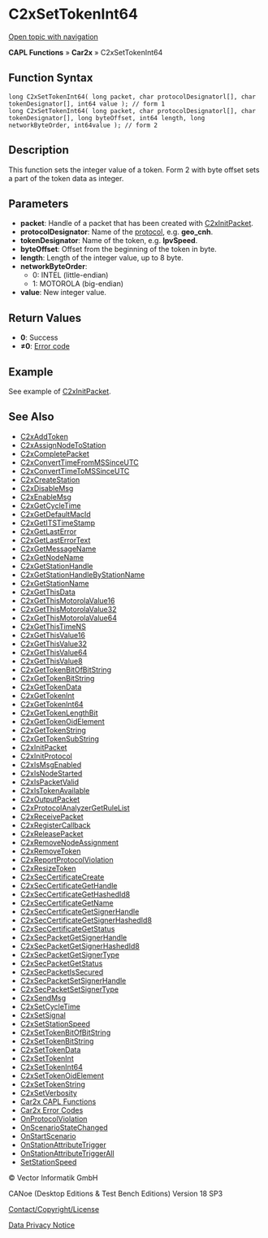# C2xSetTokenInt64

[Open topic with navigation](../../../../../CANoeDEFamily.htm#Topics/CAPLFunctions/Car2x/Functions/CAPLfunctionC2xSetTokenInt64.md)

**CAPL Functions** » **Car2x** » C2xSetTokenInt64

## Function Syntax

```plaintext
long C2xSetTokenInt64( long packet, char protocolDesignatorl[], char tokenDesignator[], int64 value ); // form 1
long C2xSetTokenInt64( long packet, char protocolDesignatorl[], char tokenDesignator[], long byteOffset, int64 length, long networkByteOrder, int64value ); // form 2
```

## Description

This function sets the integer value of a token. Form 2 with byte offset sets a part of the token data as integer.

## Parameters

- **packet**: Handle of a packet that has been created with [C2xInitPacket](CAPLfunctionC2xInitPacket.md).
- **protocolDesignator**: Name of the [protocol](../../../CANoeCANalyzer/Car2x/protocols/protocoloverviewCar2x.md), e.g. **geo_cnh**.
- **tokenDesignator**: Name of the token, e.g. **lpvSpeed**.
- **byteOffset**: Offset from the beginning of the token in byte.
- **length**: Length of the integer value, up to 8 byte.
- **networkByteOrder**:
  - 0: INTEL (little-endian)
  - 1: MOTOROLA (big-endian)
- **value**: New integer value.

## Return Values

- **0**: Success
- **≠0**: [Error code](../CAPLfunctionsCar2xErrorCodes.md)

## Example

See example of [C2xInitPacket](CAPLfunctionC2xInitPacket.md).

## See Also

- [C2xAddToken](CAPLfunctionC2xAddToken.md)
- [C2xAssignNodeToStation](CAPLfunctionC2xAssignNodeToStation.md)
- [C2xCompletePacket](CAPLfunctionC2xCompletePacket.md)
- [C2xConvertTimeFromMSSinceUTC](CAPLfunctionC2xConvertTimeFromMSSinceUTC.md)
- [C2xConvertTimeToMSSinceUTC](CAPLfunctionC2xConvertTimeToMSSinceUTC.md)
- [C2xCreateStation](CAPLfunctionC2xCreateStation.md)
- [C2xDisableMsg](CAPLfunctionC2xDisableMsg.md)
- [C2xEnableMsg](CAPLfunctionC2xEnableMsg.md)
- [C2xGetCycleTime](CAPLfunctionC2xGetCycleTime.md)
- [C2xGetDefaultMacId](CAPLfunctionC2xGetDefaultMacId.md)
- [C2xGetITSTimeStamp](CAPLfunctionC2xGetITSTimeStamp.md)
- [C2xGetLastError](CAPLfunctionC2xGetLastError.md)
- [C2xGetLastErrorText](CAPLfunctionC2xGetLastErrorText.md)
- [C2xGetMessageName](CAPLfunctionC2xGetMessageName.md)
- [C2xGetNodeName](CAPLfunctionC2xGetNodeName.md)
- [C2xGetStationHandle](CAPLfunctionC2xGetStationHandle.md)
- [C2xGetStationHandleByStationName](CAPLfunctionC2xGetStationHandleByStationName.md)
- [C2xGetStationName](CAPLfunctionC2xGetStationName.md)
- [C2xGetThisData](CAPLfunctionC2xGetThisData.md)
- [C2xGetThisMotorolaValue16](CAPLfunctionC2xGetThisMotorolaValue16.md)
- [C2xGetThisMotorolaValue32](CAPLfunctionC2xGetThisMotorolaValue32.md)
- [C2xGetThisMotorolaValue64](CAPLfunctionC2xGetThisMotorolaValue64.md)
- [C2xGetThisTimeNS](CAPLfunctionC2xGetThisTimeNS.md)
- [C2xGetThisValue16](CAPLfunctionC2xGetThisValue16.md)
- [C2xGetThisValue32](CAPLfunctionC2xGetThisValue32.md)
- [C2xGetThisValue64](CAPLfunctionC2xGetThisValue64.md)
- [C2xGetThisValue8](CAPLfunctionC2xGetThisValue8.md)
- [C2xGetTokenBitOfBitString](CAPLfunctionC2xGetTokenBitOfBitString.md)
- [C2xGetTokenBitString](CAPLfunctionC2xGetTokenBitString.md)
- [C2xGetTokenData](CAPLfunctionC2xGetTokenData.md)
- [C2xGetTokenInt](CAPLfunctionC2xGetTokenInt.md)
- [C2xGetTokenInt64](CAPLfunctionC2xGetTokenInt64.md)
- [C2xGetTokenLengthBit](CAPLfunctionC2xGetTokenLengthBit.md)
- [C2xGetTokenOidElement](CAPLfunctionC2xGetTokenOidElement.md)
- [C2xGetTokenString](CAPLfunctionC2xGetTokenString.md)
- [C2xGetTokenSubString](CAPLfunctionC2xGetTokenSubString.md)
- [C2xInitPacket](CAPLfunctionC2xInitPacket.md)
- [C2xInitProtocol](CAPLfunctionC2xInitProtocol.md)
- [C2xIsMsgEnabled](CAPLfunctionC2xIsMsgEnabled.md)
- [C2xIsNodeStarted](CAPLfunctionC2xIsNodeStarted.md)
- [C2xIsPacketValid](CAPLfunctionC2xIsPacketValid.md)
- [C2xIsTokenAvailable](CAPLfunctionC2xIsTokenAvailable.md)
- [C2xOutputPacket](CAPLfunctionC2xOutputPacket.md)
- [C2xProtocolAnalyzerGetRuleList](CAPLfunctionC2xProtocolAnalyzerGetRuleList.md)
- [C2xReceivePacket](CAPLfunctionC2xReceivePacket.md)
- [C2xRegisterCallback](CAPLfunctionC2xRegisterCallback.md)
- [C2xReleasePacket](CAPLfunctionC2xReleasePacket.md)
- [C2xRemoveNodeAssignment](CAPLfunctionC2xRemoveNodeAssignment.md)
- [C2xRemoveToken](CAPLfunctionC2xRemoveToken.md)
- [C2xReportProtocolViolation](CAPLfunctionC2xReportProtocolViolation.md)
- [C2xResizeToken](CAPLfunctionC2xResizeToken.md)
- [C2xSecCertificateCreate](CAPLfunctionC2xSecCertificateCreate.md)
- [C2xSecCertificateGetHandle](CAPLfunctionC2xSecCertificateGetHandle.md)
- [C2xSecCertificateGetHashedId8](CAPLfunctionC2xSecCertificateGetHashedId8.md)
- [C2xSecCertificateGetName](CAPLfunctionC2xSecCertificateGetName.md)
- [C2xSecCertificateGetSignerHandle](CAPLfunctionC2xSecCertificateGetSignerHandle.md)
- [C2xSecCertificateGetSignerHashedId8](CAPLfunctionC2xSecCertificateGetSignerHashedId8.md)
- [C2xSecCertificateGetStatus](CAPLfunctionC2xSecCertificateGetStatus.md)
- [C2xSecPacketGetSignerHandle](CAPLfunctionC2xSecPacketGetSignerHandle.md)
- [C2xSecPacketGetSignerHashedId8](CAPLfunctionC2xSecPacketGetSignerHashedId8.md)
- [C2xSecPacketGetSignerType](CAPLfunctionC2xSecPacketGetSignerType.md)
- [C2xSecPacketGetStatus](CAPLfunctionC2xSecPacketGetStatus.md)
- [C2xSecPacketIsSecured](CAPLfunctionC2xSecPacketIsSecured.md)
- [C2xSecPacketSetSignerHandle](CAPLfunctionC2xSecPacketSetSignerHandle.md)
- [C2xSecPacketSetSignerType](CAPLfunctionC2xSecPacketSetSignerType.md)
- [C2xSendMsg](CAPLfunctionC2xSendMsg.md)
- [C2xSetCycleTime](CAPLfunctionC2xSetCycleTime.md)
- [C2xSetSignal](CAPLfunctionC2xSetSignal.md)
- [C2xSetStationSpeed](CAPLfunctionC2xSetStationSpeed.md)
- [C2xSetTokenBitOfBitString](CAPLfunctionC2xSetTokenBitOfBitString.md)
- [C2xSetTokenBitString](CAPLfunctionC2xSetTokenBitString.md)
- [C2xSetTokenData](CAPLfunctionC2xSetTokenData.md)
- [C2xSetTokenInt](CAPLfunctionC2xSetTokenInt.md)
- [C2xSetTokenInt64](#aanchor5169)
- [C2xSetTokenOidElement](CAPLfunctionC2xSetTokenOidElement.md)
- [C2xSetTokenString](CAPLfunctionC2xSetTokenString.md)
- [C2xSetVerbosity](CAPLfunctionC2xSetVerbosity.md)
- [Car2x CAPL Functions](../CAPLfunctionsCar2xOverview.md)
- [Car2x Error Codes](../CAPLfunctionsCar2xErrorCodes.md)
- [OnProtocolViolation](../Callbacks/CAPLfunctionC2xOnProtocolViolation.md)
- [OnScenarioStateChanged](../Callbacks/CAPLfunctionC2xOnScenarioStateChanged.md)
- [OnStartScenario](../Callbacks/CAPLfunctionC2xOnStartScenario.md)
- [OnStationAttributeTrigger](../Callbacks/CAPLfunctionC2xOnStationAttributeTrigger.md)
- [OnStationAttributeTriggerAll](../Callbacks/CAPLfunctionC2xOnStationAttributeTriggerAll.md)
- [SetStationSpeed](../../ADAS/Functions/CAPLfunctionSetStationSpeed.md)

© Vector Informatik GmbH

CANoe (Desktop Editions & Test Bench Editions) Version 18 SP3

[Contact/Copyright/License](../../../Shared/ContactCopyrightLicense.md)

[Data Privacy Notice](https://www.vector.com/int/en/company/get-info/privacy-policy/)